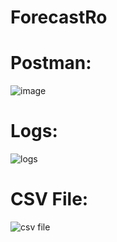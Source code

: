 # ForecastRo

# Postman: 
![image](https://github.com/adrsnuk/ForecastRo/assets/42378871/ed794312-320e-459d-ba2c-c8d56efa4ce4)

# Logs: 
![logs](https://github.com/adrsnuk/ForecastRo/assets/42378871/9b1c1748-8a5b-410c-a6ec-7bffa3b06fd2)


# CSV File: 
![csv file](https://github.com/adrsnuk/ForecastRo/assets/42378871/ca2ba06e-563c-4a2e-90ce-b151d5109569)
